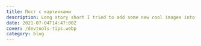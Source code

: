 ```yaml
---
title: Пост с картинками
description: Long story short I tried to add some new cool images into my code post. See what's happened.
date: 2021-07-04T14:47:00Z
cover: /devtools-tips.webp
category: blog
---
```


<PostImage src="/code-snapshot-1.png" caption="My super image" />
